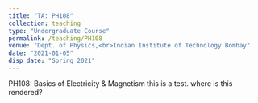 ```yaml
---
title: "TA: PH108"
collection: teaching
type: "Undergraduate Course"
permalink: /teaching/PH108
venue: "Dept. of Physics,<br>Indian Institute of Technology Bombay"
date: "2021-01-05"
disp_date: "Spring 2021"
---
```


PH108: Basics of Electricity & Magnetism
this is a test. where is this rendered?
